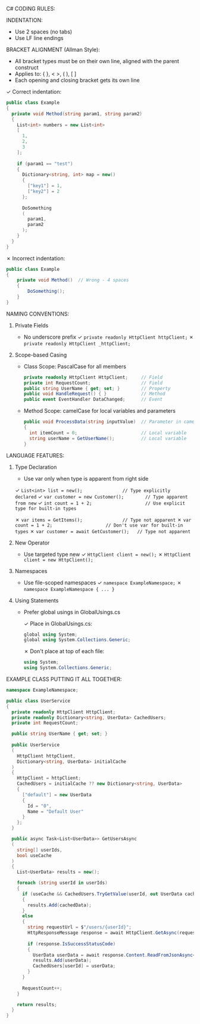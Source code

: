 C# CODING RULES:

INDENTATION:
- Use 2 spaces (no tabs)
- Use LF line endings

BRACKET ALIGNMENT (Allman Style):
- All bracket types must be on their own line, aligned with the parent construct
- Applies to: { }, < >, ( ), [ ]
- Each opening and closing bracket gets its own line

✓ Correct indentation:
```csharp
public class Example
{
  private void Method(string param1, string param2)
  {
    List<int> numbers = new List<int>
    [
      1,
      2,
      3
    ];
    
    if (param1 == "test")
    {
      Dictionary<string, int> map = new()
      {
        ["key1"] = 1,
        ["key2"] = 2
      };
      
      DoSomething
      (
        param1,
        param2
      );
    }
  }
}
```

✗ Incorrect indentation:
```csharp
public class Example
{
    private void Method()  // Wrong - 4 spaces
    {
        DoSomething();
    }
}
```

NAMING CONVENTIONS:
1. Private Fields
   - No underscore prefix
   ✓ `private readonly HttpClient httpClient;`
   ✗ `private readonly HttpClient _httpClient;`

2. Scope-based Casing
   - Class Scope: PascalCase for all members
     ```csharp
     private readonly HttpClient HttpClient;     // Field
     private int RequestCount;                   // Field
     public string UserName { get; set; }        // Property
     public void HandleRequest() { }             // Method
     public event EventHandler DataChanged;      // Event
     ```
   - Method Scope: camelCase for local variables and parameters
     ```csharp
     public void ProcessData(string inputValue)  // Parameter in camelCase
     {
       int itemCount = 0;                        // Local variable
       string userName = GetUserName();          // Local variable
     }
     ```

LANGUAGE FEATURES:
1. Type Declaration
   - Use var only when type is apparent from right side

   ✓ `List<int> list = new();               // Type explicitly declared`
   ✓ `var customer = new Customer();        // Type apparent from new`
   ✓ `int count = 1 + 2;                    // Use explicit type for built-in types`
   
   ✗ `var items = GetItems();               // Type not apparent`
   ✗ `var count = 1 + 2;                    // Don't use var for built-in types`
   ✗ `var customer = await GetCustomer();   // Type not apparent`

2. New Operator
   - Use targeted type new
   ✓ `HttpClient client = new();`
   ✗ `HttpClient client = new HttpClient();`

3. Namespaces
   - Use file-scoped namespaces
   ✓ `namespace ExampleNamespace;`
   ✗ `namespace ExampleNamespace { ... }`

4. Using Statements
   - Prefer global usings in GlobalUsings.cs   

      ✓ Place in GlobalUsings.cs:
        ```csharp
        global using System;
        global using System.Collections.Generic;
        ```

      ✗ Don't place at top of each file:
        ```csharp
        using System;
        using System.Collections.Generic;
        ```

EXAMPLE CLASS PUTTING IT ALL TOGETHER:

```csharp
namespace ExampleNamespace;

public class UserService
{
  private readonly HttpClient HttpClient;
  private readonly Dictionary<string, UserData> CachedUsers;
  private int RequestCount;

  public string UserName { get; set; }
  
  public UserService
  (
    HttpClient httpClient,
    Dictionary<string, UserData> initialCache
  )
  {
    HttpClient = httpClient;
    CachedUsers = initialCache ?? new Dictionary<string, UserData>
    {
      ["default"] = new UserData
      {
        Id = "0",
        Name = "Default User"
      }
    };
  }

  public async Task<List<UserData>> GetUsersAsync
  (
    string[] userIds,
    bool useCache
  )
  {
    List<UserData> results = new();

    foreach (string userId in userIds)
    {
      if (useCache && CachedUsers.TryGetValue(userId, out UserData cachedData))
      {
        results.Add(cachedData);
      }
      else
      {
        string requestUrl = $"/users/{userId}";
        HttpResponseMessage response = await HttpClient.GetAsync(requestUrl);
        
        if (response.IsSuccessStatusCode)
        {
          UserData userData = await response.Content.ReadFromJsonAsync<UserData>();
          results.Add(userData);
          CachedUsers[userId] = userData;
        }
      }
      
      RequestCount++;
    }

    return results;
  }
}